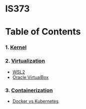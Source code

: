 # IS373

# Table of Contents
### 1. [Kernel](kernel.md)
### 2. [Virtualization](virtualization.md)
  * [WSL2](wsl2.md)
  * [Oracle VirtualBox](virtualbox.md)
### 3. [Containerization](containerization.md)
  * [Docker vs Kubernetes](dockervskuber.md)

